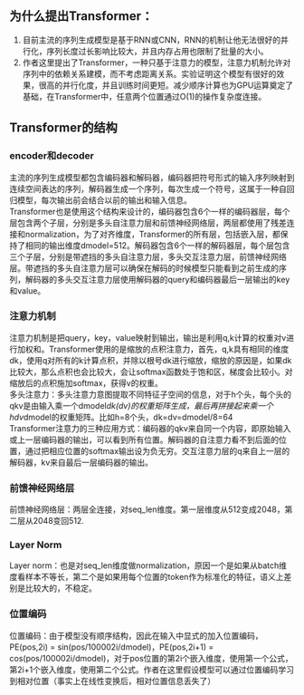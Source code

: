 ## 为什么提出Transformer：
1. 目前主流的序列生成模型是基于RNN或CNN，RNN的机制让他无法很好的并行化，序列长度过长影响比较大，并且内存占用也限制了批量的大小。<br>
2. 作者这里提出了Transformer，一种只基于注意力的模型，注意力机制允许对序列中的依赖关系建模，而不考虑距离关系。实验证明这个模型有很好的效果，很高的并行化度，并且训练时间更短。减少顺序计算也为GPU运算奠定了基础，在Transformer中，任意两个位置通过O(1)的操作复杂度连接。<br>
## Transformer的结构
### encoder和decoder
主流的序列生成模型都包含编码器和解码器，编码器把符号形式的输入序列映射到连续空间表达的序列，解码器生成一个序列，每次生成一个符号，这属于一种自回归模型，每次输出前会结合以前的输出和输入信息。<br>
Transformer也是使用这个结构来设计的，编码器包含6个一样的编码器层，每个层包含两个子层，分别是多头自注意力层和前馈神经网络层，两层都使用了残差连接和normalization，为了对齐维度，Transformer的所有层，包括嵌入层，都保持了相同的输出维度dmodel=512。解码器包含6个一样的解码器层，每个层包含三个子层，分别是带遮挡的多头自注意力层，多头交互注意力层，前馈神经网络层。带遮挡的多头自注意力层可以确保在解码的时候模型只能看到之前生成的序列，解码器的多头交互注意力层使用解码器的query和编码器最后一层输出的key和value。<br>
### 注意力机制
注意力机制是把query，key，value映射到输出，输出是利用q,k计算的权重对v进行加权和。Transformer使用的是缩放的点积注意力，首先，q,k具有相同的维度dk，使用q对所有的k计算点积，并除以根号dk进行缩放，缩放的原因是，如果dk比较大，那么点积也会比较大，会让softmax函数处于饱和区，梯度会比较小。对缩放后的点积施加softmax，获得v的权重。<br>
多头注意力：多头注意力意图提取不同特征子空间的信息，对于h个头，每个头的qkv是由输入乘一个dmodel*dk(dv)的权重矩阵生成，最后再拼接起来乘一个hdv*dmodel的权重矩阵。比如h=8个头，dk=dv=dmodel/8=64<br>
Transformer注意力的三种应用方式：编码器的qkv来自同一个内容，即原始输入或上一层编码器的输出，可以看到所有位置。解码器的自注意力看不到后面的位置，通过把相应位置的softmax输出设为负无穷。交互注意力层的q来自上一层的解码器，kv来自最后一层编码器的输出。<br>
### 前馈神经网络层
前馈神经网络层：两层全连接，对seq_len维度。第一层维度从512变成2048，第二层从2048变回512.<br>
### Layer Norm
Layer norm：也是对seq_len维度做normalization，原因一个是如果从batch维度看样本不等长，第二个是如果用每个位置的token作为标准化的特征，语义上差别是比较大的，不稳定。<br>
### 位置编码
位置编码：由于模型没有顺序结构，因此在输入中显式的加入位置编码，PE(pos,2i) = sin(pos/100002i/dmodel)，PE(pos,2i+1) = cos(pos/100002i/dmodel)，对于pos位置的第2i个嵌入维度，使用第一个公式，第2i+1个嵌入维度，使用第二个公式。作者在这里假设模型可以通过位置编码学习到相对位置（事实上在线性变换后，相对位置信息丢失了）<br>
